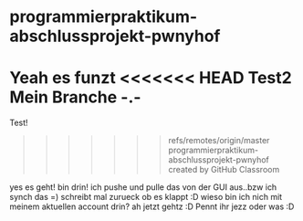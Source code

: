 # programmierpraktikum-abschlussprojekt-pwnyhof
Yeah es funzt
<<<<<<< HEAD
Test2
Mein Branche -.-
=======
Test!
>>>>>>> refs/remotes/origin/master
programmierpraktikum-abschlussprojekt-pwnyhof created by GitHub Classroom

yes es geht! bin drin! ich pushe und pulle das von der GUI aus..bzw ich synch das =) schreibt mal zurueck ob es klappt :D
wieso bin ich nich mit meinem aktuellen account drin?
ah jetzt gehtz :D
Pennt ihr jezz oder was :D